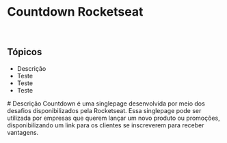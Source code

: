 # Countdown Rocketseat
</hr>
</br>
<h2>Tópicos </h2>

<ul>
<li> <a>Descrição </a></li>
<li> <a>Teste </a></li>
<li> <a>Teste </a></li>
<li> <a>Teste </a></li>
</ul>

</hr>
# Descrição
Countdown é uma singlepage desenvolvida por meio dos desafios disponibilizados pela Rocketseat. Essa singlepage pode ser utilizada por empresas que querem lançar um novo produto ou promoções, disponibilizando um link para os clientes se inscreverem para receber vantagens.
</hr>



